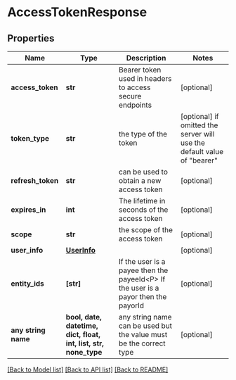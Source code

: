 # AccessTokenResponse


## Properties
Name | Type | Description | Notes
------------ | ------------- | ------------- | -------------
**access_token** | **str** | Bearer token used in headers to access secure endpoints  | [optional] 
**token_type** | **str** | the type of the token | [optional]  if omitted the server will use the default value of "bearer"
**refresh_token** | **str** | can be used to obtain a new access token | [optional] 
**expires_in** | **int** | The lifetime in seconds of the access token | [optional] 
**scope** | **str** | the scope of the access token | [optional] 
**user_info** | [**UserInfo**](UserInfo.md) |  | [optional] 
**entity_ids** | **[str]** | If the user is a payee then the payeeId&lt;P&gt; If the user is a payor then the payorId  | [optional] 
**any string name** | **bool, date, datetime, dict, float, int, list, str, none_type** | any string name can be used but the value must be the correct type | [optional]

[[Back to Model list]](../README.md#documentation-for-models) [[Back to API list]](../README.md#documentation-for-api-endpoints) [[Back to README]](../README.md)


